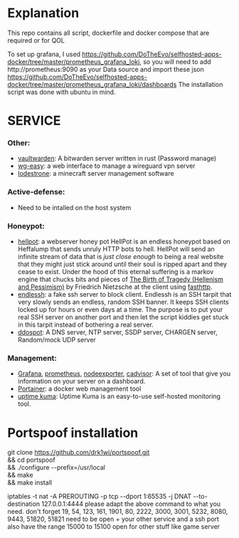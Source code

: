 # Explanation


This repo contains all script, dockerfile and docker compose that are required or for QOL

To set up grafana, I used https://github.com/DoTheEvo/selfhosted-apps-docker/tree/master/prometheus_grafana_loki,
so you will need to add http://prometheus:9090  as your Data source and import these
json https://github.com/DoTheEvo/selfhosted-apps-docker/tree/master/prometheus_grafana_loki/dashboards
The installation script was done with ubuntu in mind.


# SERVICE


### Other:

- [vaultwarden](https://github.com/dani-garcia/vaultwarden): A bitwarden server written in rust (Password manage)
- [wg-easy](https://github.com/wg-easy/wg-easy): a web interface to manage a wireguard vpn server
- [lodestrone](https://github.com/Lodestone-Team/lodestone): a minecraft server management software

### Active-defense:

- Need to be intalled on the host system

### Honeypot:

- [hellpot](https://github.com/yunginnanet/HellPot): a webserver honey pot
  HellPot is an endless honeypot based on Heffalump that sends unruly HTTP bots to hell.
  HellPot will send an infinite stream of data that is *just close enough* to being a real website that they might just
  stick around until their soul is ripped apart and they cease to exist.
  Under the hood of this eternal suffering is a markov engine that chucks bits and pieces
  of [The Birth of Tragedy (Hellenism and Pessimism)](https://www.gutenberg.org/files/51356/51356-h/51356-h.htm) by
  Friedrich Nietzsche at the client using [fasthttp](https://github.com/valyala/fasthttp).
- [endlessh](https://github.com/skeeto/endlessh): a fake ssh server to block client.
  Endlessh is an SSH tarpit that very slowly sends an endless, random SSH banner. It keeps SSH clients locked up for
  hours or even days at a time. The purpose is to put your real SSH server on another port and then let the script
  kiddies get stuck in this tarpit instead of bothering a real server.
- [ddospot](https://github.com/aelth/ddospot): A DNS server, NTP server, SSDP server, CHARGEN server, Random/mock UDP server

### Management:

- [Grafana](https://grafana.com/), [prometheus](https://github.com/prometheus/prometheus),
  [nodeexporter](https://github.com/prometheus/node_exporter), [cadvisor](https://github.com/google/cadvisor): A set of
  tool that give you information on your server on a dashboard.
- [Portainer](https://www.portainer.io/): a docker web management tool
- [uptime kuma](https://github.com/louislam/uptime-kuma): Uptime Kuma is an easy-to-use self-hosted monitoring tool.


# Portspoof installation


git clone https://github.com/drk1wi/portspoof.git \
&& cd portspoof \
&& ./configure --prefix=/usr/local \
&& make \
&& make install

iptables -t nat -A PREROUTING -p tcp --dport 1:65535 -j DNAT --to-destination 127.0.0.1:4444
please adapt the above command to what you need.
don't forget 19, 54, 123, 161, 1901, 80, 2222, 3000, 3001, 5232, 8080, 9443, 51820, 51821 need to be open + your other service and a ssh port
also have the range 15000 to 15100 open for other stuff like game server 
